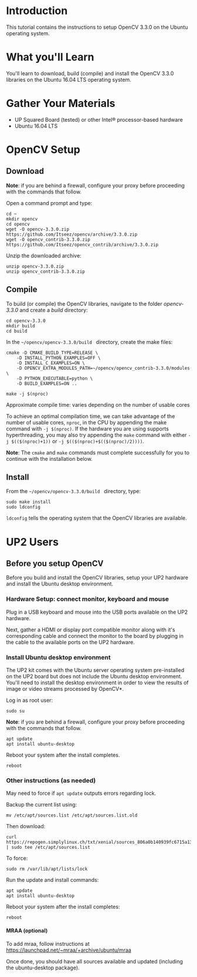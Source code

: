 [//]: # (Joe Butler comment below)

[//]: # (Install Ubuntu desktop environment, Restart, Setup a monitor/keyboard/mouse)

[//]: # (Install opencv) 

[//]: # (Run test #1 -- to get version, Run test #2 -- display a video file) 

[//]: # (download a video, run the sketch, login to machine, change to root user, run it)

# Introduction
This tutorial contains the instructions to setup OpenCV 3.3.0 on the Ubuntu operating system.

# What you'll Learn
You'll learn to download, build (compile) and install the OpenCV 3.3.0 libraries on the Ubuntu 16.04 LTS operating system.

# Gather Your Materials
* UP Squared Board (tested) or other Intel® processor-based hardware
* Ubuntu 16.04 LTS

# OpenCV Setup

## Download

**Note**: if you are behind a firewall, configure your proxy before proceeding with the commands that follow.

Open a command prompt and type:

```
cd ~
mkdir opencv
cd opencv
wget -O opencv-3.3.0.zip https://github.com/Itseez/opencv/archive/3.3.0.zip
wget -O opencv_contrib-3.3.0.zip https://github.com/Itseez/opencv_contrib/archive/3.3.0.zip
```
[//]: # ()

Unzip the downloaded archive:

```
unzip opencv-3.3.0.zip
unzip opencv_contrib-3.3.0.zip
```

## Compile
To build (or compile) the OpenCV libraries, navigate to the folder *opencv-3.3.0* and create a *build* directory:

```
cd opencv-3.3.0
mkdir build
cd build
```
In the `~/opencv/opencv-3.3.0/build ` directory, create the make files:

[//]: # (cmake ../)
```
cmake -D CMAKE_BUILD_TYPE=RELEASE \
    -D INSTALL_PYTHON_EXAMPLES=OFF \
    -D INSTALL_C_EXAMPLES=ON \
    -D OPENCV_EXTRA_MODULES_PATH=~/opencv/opencv_contrib-3.3.0/modules \
    -D PYTHON_EXECUTABLE=python \
    -D BUILD_EXAMPLES=ON ..

make -j $(nproc)
```
Approximate compile time: varies depending on the number of usable cores

To achieve an optimal compilation time, we can take advantage of the number of usable cores, `nproc`, in the CPU by appending the make command with `-j $(nproc)`. If the hardware you are using supports hyperthreading, you may also try appending the `make` command with either `-j $(($(nproc)+1))` or `-j $(($(nproc)+$(($(nproc)/2))))`.

**Note**: The `cmake` and `make` commands must complete successfully for you to continue with the installation below.

## Install
From the  `~/opencv/opencv-3.3.0/build ` directory, type:
```
sudo make install
sudo ldconfig
```

`ldconfig` tells the operating system that the OpenCV libraries are available.

# UP2 Users
## Before you setup OpenCV
Before you build and install the OpenCV libraries, setup your UP2 hardware and install the Ubuntu desktop environment.

### Hardware Setup: connect monitor, keyboard and mouse
Plug in a USB keyboard and mouse into the USB ports available on the UP2 hardware. 

Next, gather a HDMI or display port compatible monitor along with it's corresponding cable and connect the monitor to the board by plugging in the cable to the available ports on the UP2 hardware.

### Install Ubuntu desktop environment
The UP2 kit comes with the Ubuntu server operating system pre-installed on the UP2 board but does not include the Ubuntu desktop environment. You'll need to install the desktop environment in order to view the results of image or video streams processed by OpenCV\*.

[//]: # (sudo apt-get install --no-install-recommends ubuntu-desktop)

[//]: # (`--no-install-recommends` includes required dependencies only. You can see the full list at https://packages.ubuntu.com/xenial/ubuntu-desktop)

Log in as root user:
```
sudo su
```
**Note**: if you are behind a firewall, configure your proxy before proceeding with the commands that follow.

```
apt update
apt install ubuntu-desktop
```

Reboot your system after the install completes.
```
reboot
```
### Other instructions (as needed)
May need to force if `apt update` outputs errors regarding lock.

Backup the current list using:
```
mv /etc/apt/sources.list /etc/apt/sources.list.old
```

Then download:

```
curl https://repogen.simplylinux.ch/txt/xenial/sources_806a0b140939fc6715a1303545ba86ee3f40492c.txt | sudo tee /etc/apt/sources.list
```
To force:
```
sudo rm /var/lib/apt/lists/lock 
```

Run the update and install commands:
```
apt update
apt install ubuntu-desktop
```
Reboot your system after the install completes:
```
reboot
```
#### MRAA (optional)
To add mraa, follow instructions at https://launchpad.net/~mraa/+archive/ubuntu/mraa

Once done, you should have all sources available and updated (including the ubuntu-desktop package).
